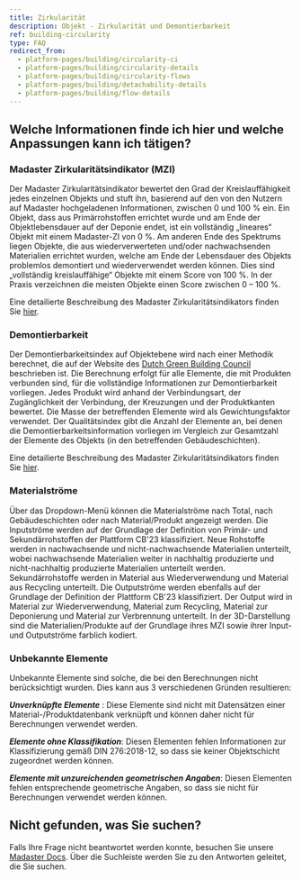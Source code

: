 ```yaml
---
title: Zirkularität 
description: Objekt - Zirkularität und Demontierbarkeit
ref: building-circularity
type: FAQ
redirect_from:
  - platform-pages/building/circularity-ci
  - platform-pages/building/circularity-details
  - platform-pages/building/circularity-flows
  - platform-pages/building/detachability-details
  - platform-pages/building/flow-details
---
```


## Welche Informationen finde ich hier und welche Anpassungen kann ich tätigen?

### Madaster Zirkularitätsindikator (MZI)
Der Madaster Zirkularitätsindikator bewertet den Grad der Kreislauffähigkeit jedes einzelnen Objekts und stuft ihn, basierend auf den von den Nutzern auf Madaster hochgeladenen Informationen, zwischen 0 und 100 % ein. Ein Objekt, dass aus Primärrohstoffen errichtet wurde und am Ende der Objektlebensdauer auf der Deponie endet, ist ein vollständig „lineares“ Objekt mit einem Madaster-ZI von 0 %. Am anderen Ende des Spektrums liegen Objekte, die aus wiederverwerteten und/oder nachwachsenden Materialien errichtet wurden, welche am Ende der Lebensdauer des Objekts problemlos demontiert und wiederverwendet werden können. Dies sind „vollständig kreislauffähige“ Objekte mit einem Score von 100 %. In der Praxis verzeichnen die meisten Objekte einen Score zwischen 0 – 100 %.

Eine detailierte Beschreibung des Madaster Zirkularitätsindikators finden Sie <a href="https://docs-t.madaster.com/de/de/knowledge-base/calculations#madaster-zirkularit%C3%A4tsindikator-mzi" target="_blank">hier</a>.

### Demontierbarkeit
Der Demontierbarkeitsindex auf Objektebene wird nach einer Methodik berechnet, die auf der Website des <a href="https://www.dgbc.nl/publicaties/circular-buildings-een-meetmethodiek-voor-losmaakbaarheid-v11-26">Dutch Green Building Council</a> beschrieben ist.
Die Berechnung erfolgt für alle Elemente, die mit Produkten verbunden sind, für die vollständige Informationen zur Demontierbarkeit vorliegen. Jedes Produkt wird anhand der Verbindungsart, der Zugänglichkeit der Verbindung, der Kreuzungen und der Produktkanten bewertet. Die Masse der betreffenden Elemente wird als Gewichtungsfaktor verwendet.
Der Qualitätsindex gibt die Anzahl der Elemente an, bei denen die Demontierbarkeitsinformation vorliegen im Vergleich zur Gesamtzahl der Elemente des Objekts (in den betreffenden Gebäudeschichten). 

Eine detailierte Beschreibung des Madaster Zirkularitätsindikators finden Sie <a href="https://docs-t.madaster.com/de/de/knowledge-base/calculations#demontierbarkeit-detachability" target="_blank">hier</a>.

### Materialströme
Über das Dropdown-Menü können die Materialströme nach Total, nach Gebäudeschichten oder nach Material/Produkt angezeigt werden. Die Inputströme werden auf der Grundlage der Definition von Primär- und Sekundärrohstoffen der Plattform CB'23 klassifiziert. Neue Rohstoffe werden in nachwachsende und nicht-nachwachsende Materialien unterteilt, wobei nachwachsende Materialien weiter in nachhaltig produzierte und nicht-nachhaltig produzierte Materialien unterteilt werden. Sekundärrohstoffe werden in Material aus Wiederverwendung und Material aus Recycling unterteilt. Die Outputströme werden ebenfalls auf der Grundlage der Definition der Plattform CB'23 klassifiziert. Der Output wird in Material zur Wiederverwendung, Material zum Recycling, Material zur Deponierung und Material zur Verbrennung unterteilt. In der 3D-Darstellung sind die Materialien/Produkte auf der Grundlage ihres MZI sowie ihrer Input- und Outputströme farblich kodiert.

### Unbekannte Elemente
Unbekannte Elemente sind solche, die bei den Berechnungen nicht berücksichtigt wurden. Dies kann aus 3 verschiedenen Gründen resultieren:

__*Unverknüpfte Elemente*__ : Diese Elemente sind nicht mit Datensätzen einer Material-/Produktdatenbank verknüpft und können daher nicht für Berechnungen verwendet werden.

__*Elemente ohne Klassifikation*__: Diesen Elementen fehlen Informationen zur Klassifizierung gemäß DIN 276:2018-12, so dass sie keiner Objektschicht zugeordnet werden können.

__*Elemente mit unzureichenden geometrischen Angaben*__: Diesen Elementen fehlen entsprechende geometrische Angaben, so dass sie nicht für Berechnungen verwendet werden können.

## Nicht gefunden, was Sie suchen?
Falls Ihre Frage nicht beantwortet werden konnte, besuchen Sie unsere <a href="https://docs-t.madaster.com/de/de/" target="_blank">Madaster Docs</a>. Über die Suchleiste werden Sie zu den Antworten geleitet, die Sie suchen.